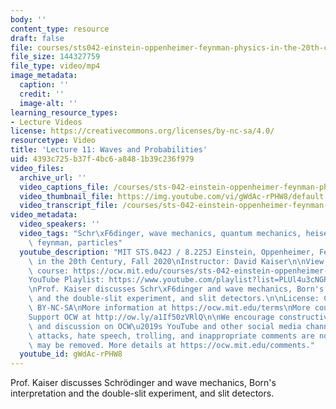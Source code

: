 ```yaml
---
body: ''
content_type: resource
draft: false
file: courses/sts042-einstein-oppenheimer-feynman-physics-in-the-20th-century/ocw_8225_sts042_lecture11_2020oct13_360p_16_9.mp4
file_size: 144327759
file_type: video/mp4
image_metadata:
  caption: ''
  credit: ''
  image-alt: ''
learning_resource_types:
- Lecture Videos
license: https://creativecommons.org/licenses/by-nc-sa/4.0/
resourcetype: Video
title: 'Lecture 11: Waves and Probabilities'
uid: 4393c725-b37f-4bc6-a848-1b39c236f979
video_files:
  archive_url: ''
  video_captions_file: /courses/sts-042-einstein-oppenheimer-feynman-physics-in-the-20th-century-fall-2020/1j9EsjYrUnz-sszYrwckaSNPKCIEJQcC9_transcript.webvtt
  video_thumbnail_file: https://img.youtube.com/vi/gWdAc-rPHW8/default.jpg
  video_transcript_file: /courses/sts-042-einstein-oppenheimer-feynman-physics-in-the-20th-century-fall-2020/1j9EsjYrUnz-sszYrwckaSNPKCIEJQcC9_transcript.pdf
video_metadata:
  video_speakers: ''
  video_tags: "Schr\xF6dinger, wave mechanics, quantum mechanics, heisenberg, bohr,\
    \ feynman, particles"
  youtube_description: "MIT STS.042J / 8.225J Einstein, Oppenheimer, Feynman: Physics\
    \ in the 20th Century, Fall 2020\nInstructor: David Kaiser\n\nView the complete\
    \ course: https://ocw.mit.edu/courses/sts-042-einstein-oppenheimer-feynman-physics-in-the-20th-century-fall-2020\n\
    YouTube Playlist: https://www.youtube.com/playlist?list=PLUl4u3cNGP63bAfjGas3TuA4ZCPUtN6Xf\n\
    \nProf. Kaiser discusses Schr\xF6dinger and wave mechanics, Born's interpretation\
    \ and the double-slit experiment, and slit detectors.\n\nLicense: Creative Commons\
    \ BY-NC-SA\nMore information at https://ocw.mit.edu/terms\nMore courses at https://ocw.mit.edu\n\
    Support OCW at http://ow.ly/a1If50zVRlQ\n\nWe encourage constructive comments\
    \ and discussion on OCW\u2019s YouTube and other social media channels. Personal\
    \ attacks, hate speech, trolling, and inappropriate comments are not allowed and\
    \ may be removed. More details at https://ocw.mit.edu/comments."
  youtube_id: gWdAc-rPHW8
---
```

Prof. Kaiser discusses Schrödinger and wave mechanics, Born's interpretation and the double-slit experiment, and slit detectors.